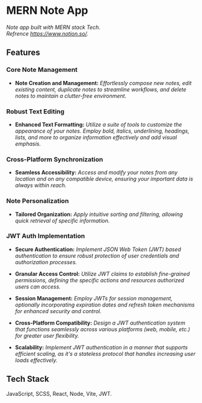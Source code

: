 # MERN Note App

*Note app built with MERN stack Tech. <br>*
*Refrence https://www.notion.so/.*


## Features

### Core Note Management
- **Note Creation and Management:**
*Effortlessly compose new notes, edit existing content, duplicate notes to streamline workflows, and delete notes to maintain a clutter-free environment.*

### Robust Text Editing
- **Enhanced Text Formatting:**
*Utilize a suite of tools to customize the appearance of your notes. Employ bold, italics, underlining, headings, lists, and more to organize information effectively and add visual emphasis.*

### Cross-Platform Synchronization
- **Seamless Accessibility:**
*Access and modify your notes from any location and on any compatible device, ensuring your important data is always within reach.*

### Note Personalization
- **Tailored Organization:**
*Apply intuitive sorting and filtering, allowing quick retrieval of specific information.*

### JWT Auth Implementation
- **Secure Authentication:**
*Implement JSON Web Token (JWT) based authentication to ensure robust protection of user credentials and authorization processes.*

- **Granular Access Control:**
*Utilize JWT claims to establish fine-grained permissions, defining the specific actions and resources authorized users can access.*

- **Session Management:**
*Employ JWTs for session management, optionally incorporating expiration dates and refresh token mechanisms for enhanced security and control.*

- **Cross-Platform Compatibility:**
*Design a JWT authentication system that functions seamlessly across various platforms (web, mobile, etc.) for greater user flexibility.*

- **Scalability:**
*Implement JWT authentication in a manner that supports efficient scaling, as it's a stateless protocol that handles increasing user loads effectively.*

## Tech Stack

JavaScript, SCSS, React, Node, Vite, JWT.
